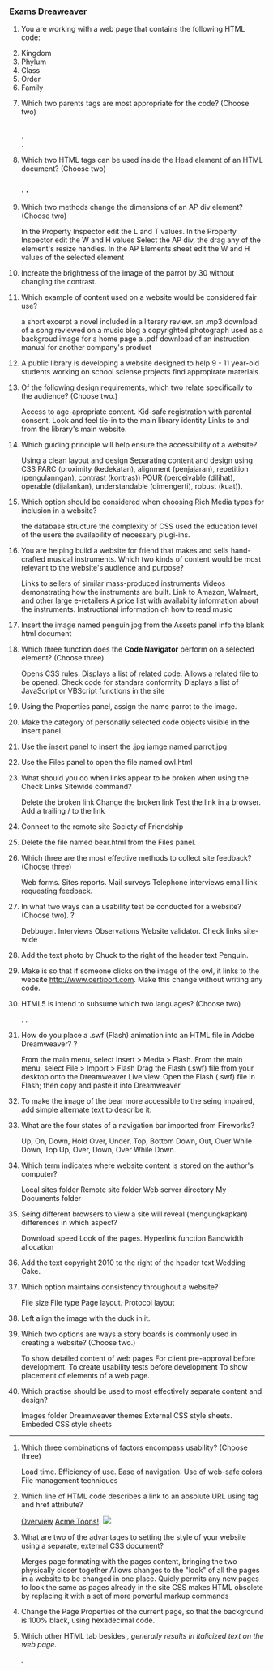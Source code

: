 ### Exams Dreaweaver

1. You are working with a web page that contains the following HTML code:

	<li>Kingdom</li>
	<li>Phylum</li>
	<li>Class</li>
	<li>Order</li>
	<li>Family</li>

2. Which two parents tags are most appropriate for the code? (Choose two)

	<p></p>
	<h2></h2>
	<ol></ol>.
	<ul></ul>.
	<strong></strong>

3. Which two HTML tags can be used inside the Head element of an HTML document? (Choose two)

	<p>
	<h3>
	<base>.
	<meta>.

4. Which two methods change the dimensions of an AP div element? (Choose two)

	In the Property Inspector edit the L and T values.
	In the Property Inspector edit the W and H values
	Select the AP div, the drag any of the element's resize handles.
	In the AP Elements sheet edit the W and H values of the selected element

5. Increate the brightness of the image of the parrot by 30 without changing the contrast.

6. Which example of content used on a website would be considered fair use?

	a short excerpt a novel included in a literary review.
	an .mp3 download of a song reviewed on a music blog
	a copyrighted photograph used as a backgroud image for a home page
	a .pdf download of an instruction manual for another company's product

7. A public library is developing a website designed to help 9 - 11 year-old students working on school sciense projects find appropirate materials.

8. Of the following design requirements, which two relate specifically to the audience? (Choose two.)

	Access to age-apropriate content.
	Kid-safe registration with parental consent.
	Look and feel tie-in to the main library identity
	Links to and from the library's main website.

9. Which guiding principle will help ensure the accessibility of a website?

	Using a clean layout and design
	Separating content and design using CSS
	PARC (proximity (kedekatan), alignment (penjajaran), repetition (pengulanngan), contrast (kontras))
	POUR (perceivable (dilihat), operable (dijalankan), understandable (dimengerti), robust (kuat)).

10. Which option should be considered when choosing Rich Media types for inclusion in a website?

	the database structure
	the complexity of CSS used
	the education level of the users
	the availability of necessary plugi-ins.

11. You are helping build a website for friend that makes and sells hand-crafted musical instruments. Which two kinds of content would be most relevant to the website's audience and purpose?

	Links to sellers of similar mass-produced instruments
	Videos demonstrating how the instruments are built.
	Link to Amazon, Walmart, and other large e-retailers
	A price list with availabilty information about the instruments.
	Instructional information oh how to read music	

12. Insert the image named penguin jpg from the Assets panel info the blank html document

13. Which three function does the **Code Navigator** perform on a selected element? (Choose three)

	Opens CSS rules.
	Displays a list of related code.
	Allows a related file to be opened.
	Check code for standars conformity
	Displays a list of JavaScript or VBScript functions in the site

14. Using the Properties panel, assign the name parrot to the image.

15. Make the category of personally selected code objects visible in the insert panel.

16. Use the insert panel to insert the .jpg iamge named parrot.jpg

17. Use the Files panel to open the file named owl.html

18. What should you do when links appear to be broken when using the Check Links Sitewide command?

	Delete the broken link
	Change the broken link
	Test the link in a browser.
	Add a trailing / to the link

19. Connect to the remote site Society of Friendship

20. Delete the file named bear.html from the Files panel.

21. Which three are the most effective methods to collect site feedback? (Choose three)

	Web forms.
	Sites reports.
	Mail surveys
	Telephone interviews
	email link requesting feedback.

22. In what two ways can a usability test be conducted for a website? (Choose two).
?

	Debbuger.
	Interviews
	Observations
	Website validator.
	Check links site-wide

23. Add the text photo by Chuck to the right of the header text Penguin.

24. Make is so that if someone clicks on the image of the owl, it links to the website http://www.certiport.com. Make this change without writing any code.

25. HTML5 is intend to subsume which two languages? (Choose two)

	<XSLT>
	<LaTex>
	<XHTML>.
	<HTML4>.

26. How do you place a .swf (Flash) animation into an HTML file in Adobe Dreamweaver?
?

	From the main menu, select Insert > Media > Flash.
	From the main menu, select File > Import > Flash
	Drag the Flash (.swf) file from your desktop onto the Dreamweaver Live view.
	Open the Flash (.swf) file in Flash; then copy and paste it into Dreamweaver

27. To make the image of the bear more accessible to the seing impaired, add simple alternate text to describe it.

28. What are the four states of a navigation bar imported from Fireworks?

	Up, On, Down, Hold
	Over, Under, Top, Bottom
	Down, Out, Over While Down, Top
	Up, Over, Down, Over While Down.

29. Which term indicates where website content is stored on the author's computer?

	Local sites folder
	Remote site folder
	Web server directory
	My Documents folder

30. Seing different browsers to view a site will reveal (mengungkapkan) differences in which aspect?

	Download speed
	Look of the pages.
	Hyperlink function
	Bandwidth allocation

31. Add the text copyright 2010 to the right of the header text Wedding Cake.

32. Which option maintains consistency throughout a website?

	File size
	File type
	Page layout.
	Protocol layout

33. Left align the image with the duck in it.

34. Which two options are ways a story boards is commonly used in creating a website? (Choose two.)

	To show detailed content of web pages
	For client pre-approval before development.
	To create usability tests before development
	To show placement of elements of a web page.

35. Which practise should be used to most effectively separate content and design?

	Images folder
	Dreamweaver themes
	External CSS style sheets.
	Embeded CSS style sheets

---

1. Which three combinations of factors encompass usability? (Choose three)

	Load time.
	Efficiency of use.
	Ease of navigation.
	Use of web-safe colors
	File management techniques

2. Which line of HTML code describes a link to an absolute URL using <A> tag and href attribute?

	<A href="startpage.htm"></a>
	<A href="#chapter1">Overview</a>
	<A href="http://www.acmetoon.org">Acme Toons!</a>.
	<img src="http://www.acmetoon.org/toonstory/image11.png">

3. What are two of the advantages to setting the style of your website using a separate, external CSS document?

	Merges page formating with the pages content, bringing the two physically closer together
	Allows changes to the "look" of all the pages in a website to be changed in one place.
	Quicly permits any new pages to look the same as pages already in the site
	CSS makes HTML obsolete by replacing it with a set of more powerful markup commands

4. Change the Page Properties of the current page, so that the background is 100% black, using hexadecimal code.

5. Which other HTML tab besides <i>, generally results in italicized text on the web page.

	<em>.
	<h1>
	<title>
	<str>

6. How is a div tag element added to an html document at the insertion point? (Choose two)

	Select Insert > Layout Objects > Div Tag.
	Select Insert > Layout Objects > HTML > Horizontal rule
	In the Layout category of the Insert panel, click the IFrame button
	In the Layout category of the Insert panel, click the Insert Div Tag button.

7. Change the HTML Page properties of the current page, so that all text is 100% yellow (user color #FFFF00)

8. What are two reasons <div> tags are preffered over <table> tags for creating the layout of a web page?
?

	<Table> tags are good for placing content in a layout, but <div> tags provide structure.
	<Table> tags are not very good at mixing up the content of the page with how it looks
	<Div> have always been the best way to create the layout of a web page
	<Div> tags are better for creating web pages to be compliant with standards.	

9. Modify the document so that a screen reader reads the word Penguin when it encounters the image

10. Which two display elements change when displayed using different monitors and browsers? (Choose two)

	Colors
	Rich media
	Navigation
	Rendering speed
	Page layout/size.

11. Which option is used to limit the parts of an html document that editors can modify?

	Contribute Panel
	CSS style sheets
	Accessibilty options
	Dreamweaver templates.

12. Which functionality is used to create and store code for reuse?

	Assets
	Macros
	Snippets.
	Templates	

13. Which two elements of an HTML page can be read by **screen readers**? (Choose two)

	Text on the page
	Meta tag information
	Text in a Shockwave file
	Alternative text on images.

14. What is one way to determine whether content is relevant for a website?

	Survey test users
	Conduct usability test
	Consult a project manager
	Identity the target audience.

15. Which two file types can be imported using the File > Import command? (Choose two)

	Microsoft Word files.
	Adobe Fireworks file
	Microsoft Excel files.
	Adobe Photoshop files
	Microsoft PowerPoint files	

16. What are three benefits of using HTML5 to include video i a web page? (Choose three)

	Faster rendering time
	Superior video quality
	Cross-browser compability.
	No browser plug-ins are required.
	Ability to use on devises that do not support Flash.

17. After creating a hotspot, what must be changed using the Property Inspector to enable functionality?

	Target
	Map Name
	CSS Class
	Alternative text.

18. To make the image of the owl more accessible to the seeing impaired, add simple alternate text to describe it.

19. In the Page Properties of the current page, change Title to Penguin.

20. In Dreamewaver, what are **two ways** you could test a Flash animation (.swf) to make sure it is working properly?

	Save your file and preview it in a browser.
	Open the live view and select Refresh
	In Live or Split view, select the .swf file, then click Play in the toolbar.
	View the .swf file using the Files panel

21. Which term indicates where website contents is stored on the hosting server?

	Web server
	Remote folder.
	Local site folder
	My Documents folder 

22. Add the hyperlink http://www.adobe.com to the bear image.

23. Which two elements are new in HTML5? (Choose two)

	<filter>
	<audio>.
	<mobile>
	<canvas>.

24. Which two elements are parts of a rollover image? (Choose two)

	Original image.
	Element image
	Shading image
	Rollover image.
	Reversed image

25. Which View option allows a user to see both the Live and Code views at the same time?

	Inspect
	Split.
	Switch
	Design

26. Use the Files panel to open the file named bear.html	

27. Use the Assets panel to insert the image named cake.jpg

28. Use the insert panel to insert the .jpg image named duck.jpg

29. Using the Properties panel, set the paragraph format to Heading 3 for the text at the very top of the screen that says Wedding Cake.

30. Make visible the category that allows you to insert forms.














https://quizlet.com/92692702/dreamweaver-flash-cards/